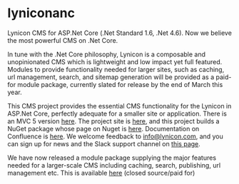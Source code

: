 # lyniconanc
Lynicon CMS for ASP.Net Core (.Net Standard 1.6, .Net 4.6). Now we believe the most powerful CMS on .Net Core.

In tune with the .Net Core philosophy, Lynicon is a composable and unopinionated CMS which is lightweight and low impact yet full featured.  Modules to provide functionality needed for larger sites, such as caching, url management, search, and sitemap generation will be provided as a paid-for module package, currently slated for release by the end of March this year.

This CMS project provides the essential CMS functionality for the Lynicon in ASP.Net Core, perfectly adequate for a smaller site or application.  There is an MVC 5 version [here](https://github.com/jamesej/lynicon).  The project site is [here](http://www.lynicon.com), and this project builds a NuGet package whose page on Nuget is [here](https://www.nuget.org/packages/LyniconANC).  Documentation on Confluence is [here](https://lynicon.atlassian.net/wiki/display/DOC/ASP.Net+Core+Version).  We welcome feedback to info@lynicon.com, and you can sign up for news and the Slack support channel on [this page](http://www.lynicon.com/get-lynicon).

We have now released a module package supplying the major features needed for a larger-scale CMS including caching, search, publishing, url management etc. This is available [here](http://www.lynicon.com/lynicon-base) (closed source/paid for)
